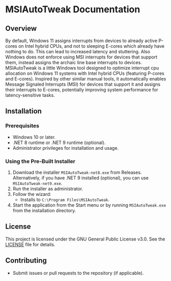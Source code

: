 # MSIAutoTweak Documentation

## Overview

By default, Windows 11 assigns interrupts from devices to already active P-cores on Intel hybrid CPUs, and not to sleeping E-cores which already have nothing to do. This can lead to increased latency and stuttering. Also Windows does not enforce using MSI interrupts for devices that support them, instead assigns the archaic line base interrupts to devices.
MSIAutoTweak is a little Windows tool designed to optimize interrupt cpu allocation on Windows 11 systems with Intel hybrid CPUs (featuring P-cores and E-cores). Inspired by other similar manual tools, it automatically enables Message Signaled Interrupts (MSI) for devices that support it and assigns their interrupts to E-cores, potentially improving system performance for latency-sensitive tasks.

## Installation

### Prerequisites

- Windows 10 or later.
- .NET 8 runtime  or .NET 9 runtime (optional).
- Administrator privileges for installation and usage.

### Using the Pre-Built Installer

1. Download the installer `MSIAutoTweak-net8.exe` from Releases. Alternatively, if you have .NET 9 installed (optional), you can use `MSIAutoTweak-net9.exe`.
2. Run the installer as administrator.
3. Follow the wizard:
   - Installs to `C:\Program Files\MSIAutoTweak`.
4. Start the application from the Start menu or by running `MSIAutoTweak.exe` from the installation directory.

## License

This project is licensed under the GNU General Public License v3.0. See the [LICENSE](LICENSE) file for details.

## Contributing

- Submit issues or pull requests to the repository (if applicable).
